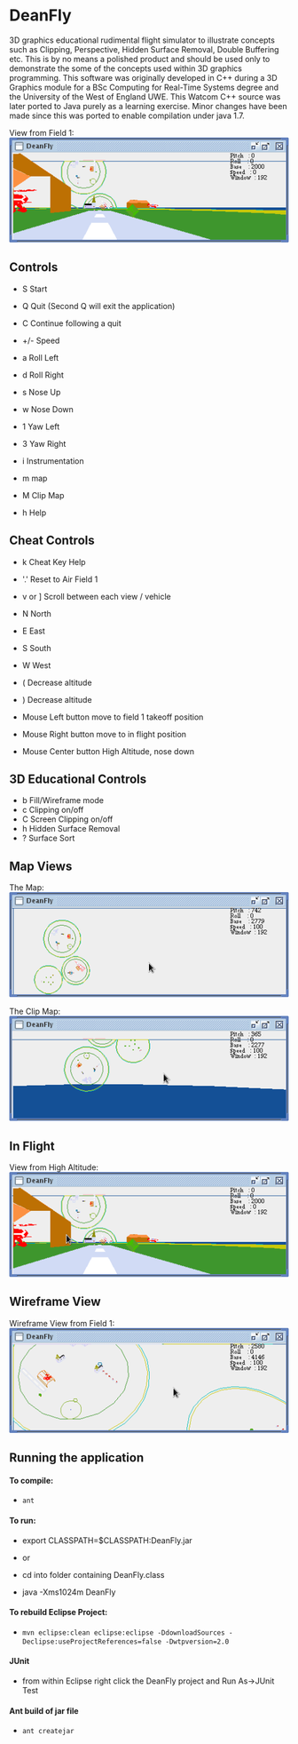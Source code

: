 DeanFly
======================= 

3D graphics educational rudimental flight simulator to illustrate concepts such as Clipping, Perspective, Hidden Surface Removal, Double Buffering etc.
This is by no means a polished product and should be used only to demonstrate the some of the concepts used within 3D graphics programming.  This software was originally developed in C++ during a 3D Graphics module for a BSc Computing for Real-Time Systems degree and the University of the West of England UWE.  This Watcom C++ source was later ported to Java purely as a learning exercise.  Minor changes have been made since this was ported to enable compilation under java 1.7.

View from Field 1: 
!["Image of Field 1 from the ground"](https://github.com/deanclark/DeanFly/blob/master/Doxygen/Screenshot-DeanFly-Field1.png)


Controls
-----------

* S	Start
* Q	Quit (Second Q will exit the application)
* C	Continue following a quit

* +/-	Speed
* a	Roll Left
* d	Roll Right
* s	Nose Up
* w	Nose Down 
* 1	Yaw Left
* 3	Yaw Right

* i	Instrumentation
* m	map
* M	Clip Map
* h	Help



Cheat Controls
-----------
* k	Cheat Key Help
* '.'	Reset to Air Field 1
* v or ]	Scroll between each view / vehicle
* N	North
* E	East
* S	South
* W	West
* (	Decrease altitude
* )	Decrease altitude

* Mouse Left button	move to field 1 takeoff position
* Mouse Right button	move to in flight position
* Mouse Center button	High Altitude, nose down


3D Educational Controls
-----------
* b	Fill/Wireframe mode
* c	Clipping on/off
* C	Screen Clipping on/off
* h	Hidden Surface Removal
* ?	Surface Sort


Map Views
-----------

The Map: 
!["Image of Map"](https://github.com/deanclark/DeanFly/blob/master/Doxygen/Screenshot-DeanFly-Map.png)

The Clip Map: 
!["Image of the Clip Map"](https://github.com/deanclark/DeanFly/blob/master/Doxygen/Screenshot-DeanFly-ClipMap.png)


In Flight
-----------

View from High Altitude: 
!["Image from High Altitude"](https://github.com/deanclark/DeanFly/blob/master/Doxygen/Screenshot-DeanFly-High.png)


Wireframe View
-----------

Wireframe View from Field 1: 
!["Wireframe View<BR>"](https://github.com/deanclark/DeanFly/blob/master/Doxygen/Screenshot-DeanFly-Wireframe.png)



Running the application
-----------

 
#### To compile:

*     ant

#### To run:
   
   * export CLASSPATH=$CLASSPATH:DeanFly.jar
   * or
   * cd into folder containing DeanFly.class

   * java -Xms1024m DeanFly

    

#### To rebuild Eclipse Project:
*     mvn eclipse:clean eclipse:eclipse -DdownloadSources -Declipse:useProjectReferences=false -Dwtpversion=2.0

#### JUnit
* 	from within Eclipse right click the DeanFly project and Run As->JUnit Test
	
	
#### Ant build of jar file
*     ant createjar
